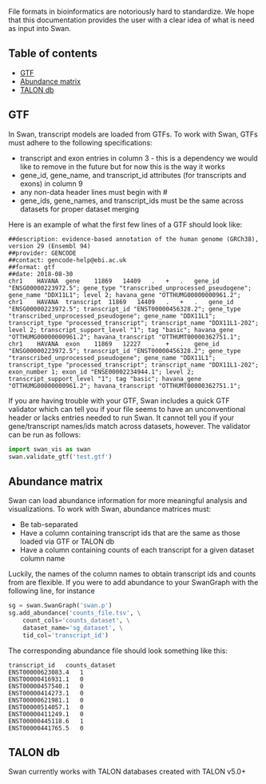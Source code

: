 File formats in bioinformatics are notoriously hard to standardize. We hope that this documentation provides the user with a clear idea of what is need as input into Swan.

## Table of contents
* [GTF](#gtf)
* [Abundance matrix](#ab)
* [TALON db](#talon_db)

## <a name="gtf"></a>GTF
 
In Swan, transcript models are loaded from GTFs. To work with Swan, GTFs must adhere to the following specifications:
* transcript and exon entries in column 3 - this is a dependency we would like to remove in the future but for now this is the way it works
* gene_id, gene_name, and transcript_id attributes (for transcripts and exons) in column 9
* any non-data header lines must begin with #
* gene_ids, gene_names, and transcript_ids must be the same across datasets for proper dataset merging 

Here is an example of what the first few lines of a GTF should look like:
```
##description: evidence-based annotation of the human genome (GRCh38), version 29 (Ensembl 94)
##provider: GENCODE
##contact: gencode-help@ebi.ac.uk
##format: gtf
##date: 2018-08-30
chr1	HAVANA	gene	11869	14409	.	+	.	gene_id "ENSG00000223972.5"; gene_type "transcribed_unprocessed_pseudogene"; gene_name "DDX11L1"; level 2; havana_gene "OTTHUMG00000000961.2";
chr1	HAVANA	transcript	11869	14409	.	+	.	gene_id "ENSG00000223972.5"; transcript_id "ENST00000456328.2"; gene_type "transcribed_unprocessed_pseudogene"; gene_name "DDX11L1"; transcript_type "processed_transcript"; transcript_name "DDX11L1-202"; level 2; transcript_support_level "1"; tag "basic"; havana_gene "OTTHUMG00000000961.2"; havana_transcript "OTTHUMT00000362751.1";
chr1	HAVANA	exon	11869	12227	.	+	.	gene_id "ENSG00000223972.5"; transcript_id "ENST00000456328.2"; gene_type "transcribed_unprocessed_pseudogene"; gene_name "DDX11L1"; transcript_type "processed_transcript"; transcript_name "DDX11L1-202"; exon_number 1; exon_id "ENSE00002234944.1"; level 2; transcript_support_level "1"; tag "basic"; havana_gene "OTTHUMG00000000961.2"; havana_transcript "OTTHUMT00000362751.1";
```

If you are having trouble with your GTF, Swan includes a quick GTF validator which can tell you if your file seems to have an unconventional header or lacks entries needed to run Swan. It cannot tell you if your gene/transcript names/ids match across datasets, however. The validator can be run as follows:

```python
import swan_vis as swan
swan.validate_gtf('test.gtf')
```

## <a name="ab"></a>Abundance matrix 

Swan can load abundance information for more meaningful analysis and visualizations. To work with Swan, abundance matrices must:
* Be tab-separated
* Have a column containing transcript ids that are the same as those loaded via GTF or TALON db
* Have a column containing counts of each transcript for a given dataset column name

Luckily, the names of the column names to obtain transcript ids and counts from are flexible. If you were to add abundance to your SwanGraph with the following line, for instance
```python
sg = swan.SwanGraph('swan.p')
sg.add_abundance('counts_file.tsv', \
    count_cols='counts_dataset', \
    dataset_name='sg_dataset', \
    tid_col='transcript_id')
```
The corresponding abundance file should look something like this:
```
transcript_id	counts_dataset
ENST00000623083.4	1
ENST00000416931.1	0
ENST00000457540.1	0
ENST00000414273.1	0
ENST00000621981.1	0
ENST00000514057.1	0
ENST00000411249.1	0
ENST00000445118.6	1
ENST00000441765.5	0
```

## <a name="talon_db"></a>TALON db

Swan currently works with TALON databases created with TALON v5.0+